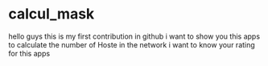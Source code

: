 # calcul_mask
hello guys this  is  my  first contribution in github 
i want  to show you this apps  to calculate the number of Hoste in the network
i want to  know your rating for this apps
